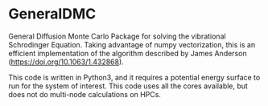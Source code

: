 # GeneralDMC
General Diffusion Monte Carlo Package for solving the vibrational Schrodinger Equation.  Taking advantage of numpy vectorization, this is an efficient implementation of the algorithm described by James Anderson (https://doi.org/10.1063/1.432868).

This code is written in Python3, and it requires a potential energy surface to run for the system of interest.  This code
uses all the cores available, but does not do multi-node calculations on HPCs.
